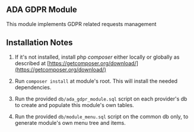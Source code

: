 ADA GDPR Module
-----------------------

This module implements GDPR related requests management

## Installation Notes

1. If it's not installed, install php *composer* either locally or globally as described at [https://getcomposer.org/download/](https://getcomposer.org/download/)

1. Run ``composer install`` at module's root. This will install the needed dependencies.

1. Run the provided ``db/ada_gdpr_module.sql`` script on each provider's db to create and populate this module's own tables.

1. Run the provided ``db/module_menu.sql`` script on the common db only, to generate module's own menu tree and items.
